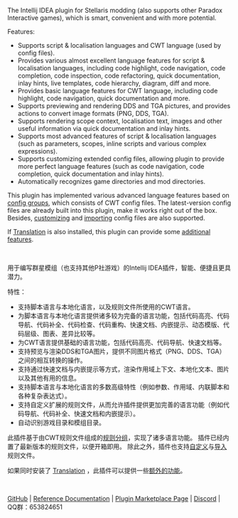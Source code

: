 <p>The Intellij IDEA plugin for Stellaris modding (also supports other Paradox Interactive games), which is smart, convenient and with more potential.</p>
<p>Features:</p>
<ul>
<li>Supports script &amp; localisation languages and CWT language (used by config files).</li>
<li>Provides various almost excellent language features for script &amp; localisation languages, including code highlight, code navigation, code completion, code inspection, code refactoring, quick documentation, inlay hints, live templates, code hierarchy, diagram, diff and more.</li>
<li>Provides basic language features for CWT language, including code highlight, code navigation, quick documentation and more.</li>
<li>Supports previewing and rendering DDS and TGA pictures, and provides actions to convert image formats (PNG, DDS, TGA).</li>
<li>Supports rendering scope context, localisation text, images and other useful information via quick documentation and inlay hints.</li>
<li>Supports most advanced features of script &amp; localisation languages (such as parameters, scopes, inline scripts and various complex expressions).</li>
<li>Supports customizing extended config files, allowing plugin to provide more perfect language features (such as code navigation, code completion, quick documentation and inlay hints).</li>
<li>Automatically recognizes game directories and mod directories.</li>
</ul>
<p>This plugin has implemented various advanced language features based on <a href="https://windea.icu/Paradox-Language-Support/en/config.html#config-group">config groups</a>, which consists of CWT config files.
The latest-version config files are already built into this plugin, make it works right out of the box.
Besides, <a href="https://windea.icu/Paradox-Language-Support/en/config.html#writing-cwt-config-files">customizing</a> and <a href="https://windea.icu/Paradox-Language-Support/en/config.html#importing-cwt-config-files">importing</a> config files are also supported.</p>
<p>If <a href="https://github.com/YiiGuxing/TranslationPlugin">Translation</a> is also installed, this plugin can provide some <a href="https://windea.icu/Paradox-Language-Support/zh/plugin-integration.html">additional features</a>.</p>

<br/>

<p>用于编写群星模组（也支持其他P社游戏）的Intellij IDEA插件，智能、便捷且更具潜力。</p>
<p>特性：</p>
<ul>
<li>支持脚本语言与本地化语言，以及规则文件所使用的CWT语言。</li>
<li>为脚本语言与本地化语言提供诸多较为完备的语言功能，包括代码高亮、代码导航、代码补全、代码检查、代码重构、快速文档、内嵌提示、动态模版、代码层级、图表、差异比较等。</li>
<li>为CWT语言提供基础的语言功能，包括代码高亮、代码导航、快速文档等。</li>
<li>支持预览与渲染DDS和TGA图片，提供不同图片格式（PNG、DDS、TGA）之间的相互转换的操作。</li>
<li>支持通过快速文档与内嵌提示等方式，渲染作用域上下文、本地化文本、图片以及其他有用的信息。</li>
<li>支持脚本语言与本地化语言的多数高级特性（例如参数、作用域、内联脚本和各种复杂表达式）。</li>
<li>支持自定义扩展的规则文件，从而允许插件提供更加完善的语言功能（例如代码导航、代码补全、快速文档和内嵌提示）。</li>
<li>自动识别游戏目录和模组目录。</li>
</ul>
<p>此插件基于由CWT规则文件组成的<a href="https://windea.icu/Paradox-Language-Support/zh/config.html#config-group">规则分组</a>，实现了诸多语言功能。
插件已经内置了最新版本的规则文件，以便开箱即用。
除此之外，插件也支持<a href="https://windea.icu/Paradox-Language-Support/zh/config.html#writing-cwt-config-files">自定义</a>与<a href="https://windea.icu/Paradox-Language-Support/zh/config.html#importing-cwt-config-files">导入</a>规则文件。</p>
<p>如果同时安装了 <a href="https://github.com/YiiGuxing/TranslationPlugin">Translation</a> ，此插件可以提供一些<a href="https://windea.icu/Paradox-Language-Support/zh/plugin-integration.html">额外的功能</a>。</p>

<br/>

<p>
  <a href="https://github.com/DragonKnightOfBreeze/Paradox-Language-Support">GitHub</a> |
  <a href="https://windea.icu/Paradox-Language-Support">Reference Documentation</a> |
  <a href="https://plugins.jetbrains.com/plugin/16825-paradox-language-support">Plugin Marketplace Page</a> |
  <a href="https://discord.gg/vBpbET2bXT">Discord</a> |
  QQ群：653824651
</p>
